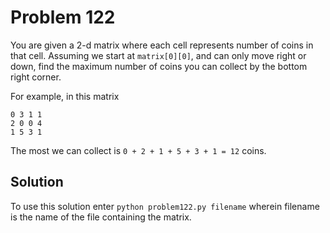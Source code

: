 # Problem 122

You are given a 2-d matrix where each cell represents number of coins in that cell. Assuming we start at `matrix[0][0]`, and can only move right or down, find the maximum number of coins you can collect by the bottom right corner.

For example, in this matrix

    0 3 1 1
    2 0 0 4
    1 5 3 1

The most we can collect is `0 + 2 + 1 + 5 + 3 + 1 = 12` coins.

## Solution

To use this solution enter `python problem122.py filename` wherein filename is
the name of the file containing the matrix.